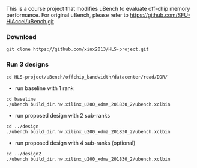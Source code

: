 This is a course project that modifies uBench to evaluate off-chip memory performance. For original uBench, please refer to https://github.com/SFU-HiAccel/uBench.git

### Download
```
git clone https://github.com/xinx2013/HLS-project.git
```
### Run 3 designs
```
cd HLS-project/uBench/offchip_bandwidth/datacenter/read/DDR/
```
* run baseline with 1 rank
```
cd baseline
./ubench build_dir.hw.xilinx_u200_xdma_201830_2/ubench.xclbin
```
* run proposed design with 2 sub-ranks
```
cd ../design
./ubench build_dir.hw.xilinx_u200_xdma_201830_2/ubench.xclbin
```
* run proposed design with 4 sub-ranks (optional)
```
cd ../design2
./ubench build_dir.hw.xilinx_u200_xdma_201830_2/ubench.xclbin
```
